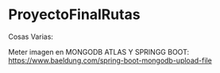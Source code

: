 # ProyectoFinalRutas

Cosas Varias:


Meter imagen en MONGODB ATLAS Y SPRINGG BOOT: https://www.baeldung.com/spring-boot-mongodb-upload-file

